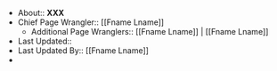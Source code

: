 - About:: __XXX__
- Chief Page Wrangler:: [[Fname Lname]]
    - Additional Page Wranglers:: [[Fname Lname]] | [[Fname Lname]] 
- Last Updated::
- Last Updated By:: [[Fname Lname]]
- 
